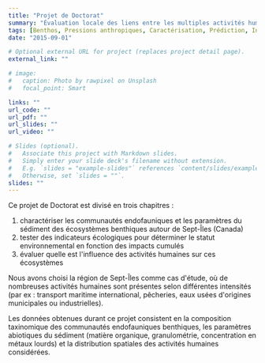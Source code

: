 ```yaml
---
title: "Projet de Doctorat"
summary: "Évaluation locale des liens entre les multiples activités humaines et les écosystèmes côtiers benthiques : caractérisation des influences cumulées et développement d'indicateurs de statut environnemental"
tags: [Benthos, Pressions anthropiques, Caractérisation, Prédiction, Indicateurs]
date: "2015-09-01"

# Optional external URL for project (replaces project detail page).
external_link: ""

# image:
#   caption: Photo by rawpixel on Unsplash
#   focal_point: Smart

links: ""
url_code: ""
url_pdf: ""
url_slides: ""
url_video: ""

# Slides (optional).
#   Associate this project with Markdown slides.
#   Simply enter your slide deck's filename without extension.
#   E.g. `slides = "example-slides"` references `content/slides/example-slides.md`.
#   Otherwise, set `slides = ""`.
slides: ""
---
```


Ce projet de Doctorat est divisé en trois chapitres :

1. charactériser les communautés endofauniques et les paramètres du sédiment des écosystèmes benthiques autour de Sept-Îles (Canada)
2. tester des indicateurs écologiques pour déterminer le statut environnemental en fonction des impacts cumulés
3. évaluer quelle est l'influence des activités humaines sur ces écosystèmes

Nous avons choisi la région de Sept-Îles comme cas d'étude, où de nombreuses activités humaines sont présentes selon différentes intensités (par ex : transport maritime international, pêcheries, eaux usées d'origines municipales ou industrielles).

Les données obtenues durant ce projet consistent en la composition taxinomique des communautés endofauniques benthiques, les paramètres abiotiques du sédiment (matière organique, granulométrie, concentration en métaux lourds) et la distribution spatiales des activités humaines considérées.
